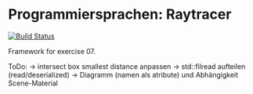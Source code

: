 Programmiersprachen: Raytracer
===========

[![Build Status](https://secure.travis-ci.org/vrsys/programmiersprachen-raytracer.png)](http://travis-ci.org/vrsys/programmiersprachen-raytracer)

Framework for exercise 07.

ToDo:
-> intersect box smallest distance anpassen
-> std::filread aufteilen (read/deserialized)
-> Diagramm (namen als atribute) und Abhängigkeit Scene-Material
